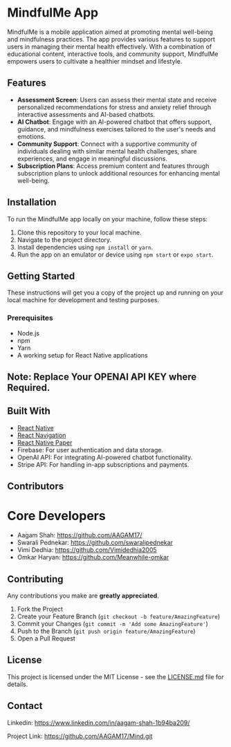 # MindfulMe App

MindfulMe is a mobile application aimed at promoting mental well-being and mindfulness practices. The app provides various features to support users in managing their mental health effectively. With a combination of educational content, interactive tools, and community support, MindfulMe empowers users to cultivate a healthier mindset and lifestyle.

## Features

- **Assessment Screen**: Users can assess their mental state and receive personalized recommendations for stress and anxiety relief through interactive assessments and AI-based chatbots.
- **AI Chatbot**: Engage with an AI-powered chatbot that offers support, guidance, and mindfulness exercises tailored to the user's needs and emotions.
- **Community Support**: Connect with a supportive community of individuals dealing with similar mental health challenges, share experiences, and engage in meaningful discussions.
- **Subscription Plans**: Access premium content and features through subscription plans to unlock additional resources for enhancing mental well-being.

## Installation

To run the MindfulMe app locally on your machine, follow these steps:

1. Clone this repository to your local machine.
2. Navigate to the project directory.
3. Install dependencies using `npm install` or `yarn`.
4. Run the app on an emulator or device using `npm start` or `expo start`.

## Getting Started

These instructions will get you a copy of the project up and running on your local machine for development and testing purposes.

### Prerequisites

- Node.js
- npm
- Yarn
- A working setup for React Native applications

## Note: Replace Your OPENAI API KEY where Required.

## Built With

- [React Native](http://www.reactnative.com/)
- [React Navigation](https://reactnavigation.org/)
- [React Native Paper](https://callstack.github.io/react-native-paper/)
- Firebase: For user authentication and data storage.
- OpenAI API: For integrating AI-powered chatbot functionality.
- Stripe API: For handling in-app subscriptions and payments.

## Contributors
# Core Developers
 - Aagam Shah: https://github.com/AAGAM17/
 - Swarali Pednekar: https://github.com/swaralipednekar
 - Vimi Dedhia: https://github.com/Vimidedhia2005
 - Omkar Haryan: https://github.com/Meanwhile-omkar

## Contributing

Any contributions you make are **greatly appreciated**.

1. Fork the Project
2. Create your Feature Branch (`git checkout -b feature/AmazingFeature`)
3. Commit your Changes (`git commit -m 'Add some AmazingFeature'`)
4. Push to the Branch (`git push origin feature/AmazingFeature`)
5. Open a Pull Request

## License

This project is licensed under the MIT License - see the [LICENSE.md](LICENSE.md) file for details.

## Contact

Linkedin: https://www.linkedin.com/in/aagam-shah-1b94ba209/

Project Link: https://github.com/AAGAM17/Mind.git
